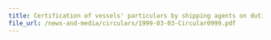 ```yaml
---
title: Certification of vessels' particulars by shipping agents on dutiable sea-stores permits
file_url: /news-and-media/circulars/1999-03-03-Circular0999.pdf
---
```

